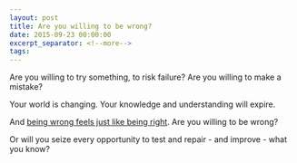 ```yaml
---
layout: post
title: Are you willing to be wrong?
date: 2015-09-23 00:00:00
excerpt_separator: <!--more-->
tags:
---
```


Are you willing to try something, to risk failure? Are you willing to make a mistake?

Your world is changing. Your knowledge and understanding will expire.
<!--more-->

And [being wrong feels just like being right](http://www.ted.com/talks/kathryn_schulz_on_being_wrong). Are you willing to be wrong?

Or will you seize every opportunity to test and repair - and improve - what you know?
